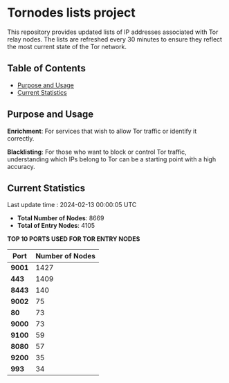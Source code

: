 # Tornodes lists project

This repository provides updated lists of IP addresses associated with Tor relay nodes. The lists are refreshed every 30 minutes to ensure they reflect the most current state of the Tor network.

## Table of Contents

- [Purpose and Usage](#purpose-and-usage)
- [Current Statistics](#current-statistics)


## Purpose and Usage

**Enrichment**: For services that wish to allow Tor traffic or identify it correctly.

**Blacklisting**: For those who want to block or control Tor traffic, understanding which IPs belong to Tor can be a starting point with a high accuracy.

## Current Statistics

Last update time : 2024-02-13 00:00:05 UTC

- **Total Number of Nodes**: 8669
- **Total of Entry Nodes**: 4105

**TOP 10 PORTS USED FOR TOR ENTRY NODES**

| **Port** | **Number of Nodes** |
|------|-----------------|
| **9001**   | 1427  |
| **443**   | 1409  |
| **8443**   | 140  |
| **9002**   | 75  |
| **80**   | 73  |
| **9000**   | 73  |
| **9100**   | 59  |
| **8080**   | 57  |
| **9200**   | 35  |
| **993**   | 34  |

